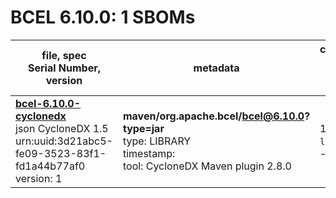 BCEL 6.10.0: 1 SBOMs
=======

| file, spec<br>Serial Number, version| metadata | components<br>by type<br>- libs purl types |
| ----------------------------------- | -------- | ------------------------------------------ |
| **[bcel-6.10.0-cyclonedx](maven/org.apache.bcel/bcel/6.10.0/bcel-6.10.0-cyclonedx.json)**<br>json CycloneDX 1.5<br>urn:uuid:3d21abc5-fe09-3523-83f1-fd1a44b77af0<br>version: 1 | **maven/org.apache.bcel/bcel@6.10.0?type=jar**<br>type: LIBRARY<br>timestamp: <br>tool: CycloneDX Maven plugin 2.8.0 | 1<br>`library`: 1 <br>- `maven`: 1  |
